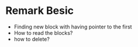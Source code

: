 # Remark Besic

* Finding new block with having pointer to the first
* How to read the blocks?
* how to delete?
